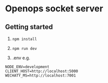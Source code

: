 # Openops socket server

## Getting started

1. `npm install`

2. `npm run dev`

3. .env e.g.

```
NODE_ENV=development
CLIENT_HOST=http://localhost:5000
WECHATY_MS=http://localhost:7001
```